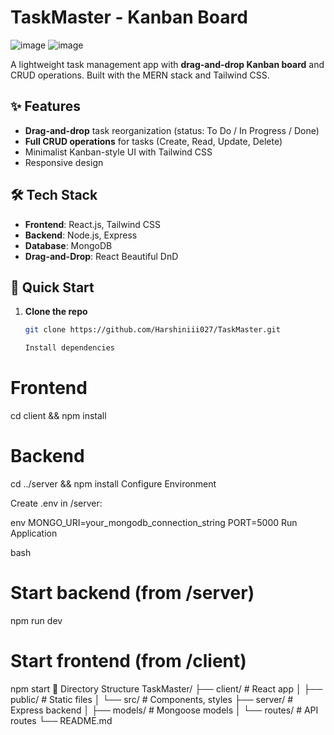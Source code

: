# TaskMaster - Kanban Board

![image](https://github.com/user-attachments/assets/75c2450b-a626-4d6a-bc0b-1e0697470b34)
![image](https://github.com/user-attachments/assets/d8b0a886-b529-4e83-b159-abe297b19702)



A lightweight task management app with **drag-and-drop Kanban board** and CRUD operations. Built with the MERN stack and Tailwind CSS.

## ✨ Features
- **Drag-and-drop** task reorganization (status: To Do / In Progress / Done)
- **Full CRUD operations** for tasks (Create, Read, Update, Delete)
- Minimalist Kanban-style UI with Tailwind CSS
- Responsive design

## 🛠 Tech Stack
- **Frontend**: React.js, Tailwind CSS
- **Backend**: Node.js, Express
- **Database**: MongoDB
- **Drag-and-Drop**: React Beautiful DnD

## 🚀 Quick Start
1. **Clone the repo**
   ```bash
   git clone https://github.com/Harshiniii027/TaskMaster.git

   Install dependencies

# Frontend
cd client && npm install

# Backend
cd ../server && npm install
Configure Environment

Create .env in /server:

env
MONGO_URI=your_mongodb_connection_string
PORT=5000
Run Application

bash
# Start backend (from /server)
npm run dev

# Start frontend (from /client)
npm start
📂 Directory Structure
TaskMaster/
├── client/           # React app
│   ├── public/       # Static files
│   └── src/          # Components, styles
├── server/           # Express backend
│   ├── models/       # Mongoose models
│   └── routes/       # API routes
└── README.md
